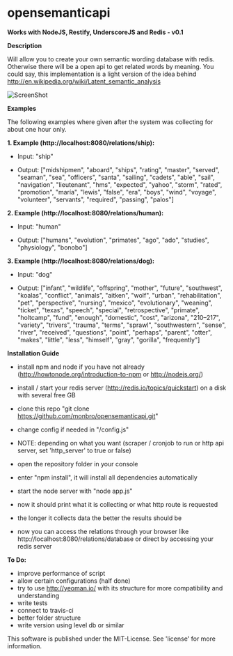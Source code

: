 opensemanticapi
===============

**Works with NodeJS, Restify, UnderscoreJS and Redis - v0.1**

**Description**

Will allow you to create your own semantic wording database with redis. Otherwise there will be a open api to get related words by meaning. You could say, this implementation is a light version of the idea behind http://en.wikipedia.org/wiki/Latent_semantic_analysis

![ScreenShot](https://raw.github.com/monbro/opensemanticapi/master/infographic.png)

**Examples**

The following examples where given after the system was collecting for about one hour only.

**1. Example (http://localhost:8080/relations/ship):**

* Input: "ship"

* Output: ["midshipmen", "aboard", "ships", "rating", "master", "served", "seaman", "sea", "officers", "santa", "sailing", "cadets", "able", "sail", "navigation", "lieutenant", "hms", "expected", "yahoo", "storm", "rated", "promotion", "maría", "lewis", "false", "era", "boys", "wind", "voyage", "volunteer", "servants", "required", "passing", "palos"]

**2. Example (http://localhost:8080/relations/human):**

* Input: "human"

* Output: ["humans", "evolution", "primates", "ago", "ado", "studies", "physiology", "bonobo"]

**3. Example (http://localhost:8080/relations/dog):**

* Input: "dog"

* Output: ["infant", "wildlife", "offspring", "mother", "future", "southwest", "koalas", "conflict", "animals", "aitken", "wolf", "urban", "rehabilitation", "pet", "perspective", "nursing", "mexico", "evolutionary", "weaning", "ticket", "texas", "speech", "special", "retrospective", "primate", "holtcamp", "fund", "enough", "domestic", "cost", "arizona", "210–217", "variety", "trivers", "trauma", "terms", "sprawl", "southwestern", "sense", "river", "received", "questions", "point", "perhaps", "parent", "otter", "makes", "little", "less", "himself", "gray", "gorilla", "frequently"]

**Installation Guide**

* install npm and node if you have not already (http://howtonode.org/introduction-to-npm or http://nodejs.org/)
* install / start your redis server (http://redis.io/topics/quickstart) on a disk with several free GB

* clone this repo "git clone https://github.com/monbro/opensemanticapi.git"
* change config if needed in "/config.js"
* NOTE: depending on what you want (scraper / cronjob to run or http api server, set 'http_server' to true or false)
* open the repository folder in your console
* enter "npm install", it will install all dependencies automatically
* start the node server with "node app.js"
* now it should print what it is collecting or what http route is requested
* the longer it collects data the better the results should be
* now you can access the relations through your browser like http://localhost:8080/relations/database or direct by accessing your redis server

**To Do:**

* improve performance of script
* allow certain configurations (half done)
* try to use http://yeoman.io/ with its structure for more compatibility and understanding
* write tests
* connect to travis-ci
* better folder structure
* write version using level db or similar

This software is published under the MIT-License. See 'license' for more information.
